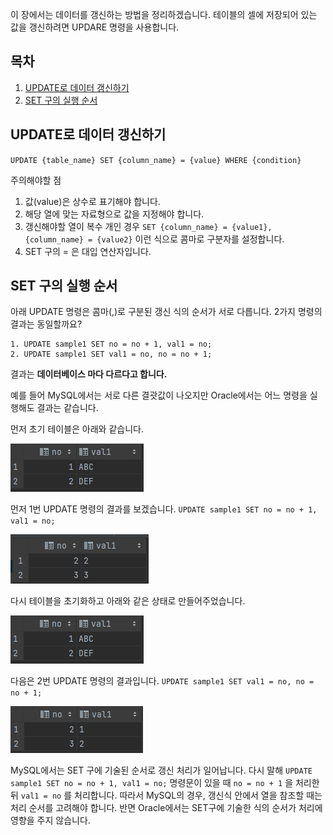 
이 장에서는 데이터를 갱신하는 방법을 정리하겠습니다. 테이블의 셀에 저장되어 있는 값을 갱신하려면 UPDARE 명령을 사용합니다.

## 목차
1. [UPDATE로 데이터 갱신하기](https://github.com/JxxHxxx/TIL/blob/master/SQL%20%EC%B2%AB%EA%B1%B8%EC%9D%8C/4%EC%9E%A5%20%EB%8D%B0%EC%9D%B4%ED%84%B0%20%EC%B6%94%EA%B0%80%2C%20%EC%82%AD%EC%A0%9C%2C%20%EA%B0%B1%EC%8B%A0/(2)%20%EB%8D%B0%EC%9D%B4%ED%84%B0%20%EA%B0%B1%EC%8B%A0%ED%95%98%EA%B8%B0%20-%20UPDATE.md#update%EB%A1%9C-%EB%8D%B0%EC%9D%B4%ED%84%B0-%EA%B0%B1%EC%8B%A0%ED%95%98%EA%B8%B0)
2. [SET 구의 실행 순서](https://github.com/JxxHxxx/TIL/blob/master/SQL%20%EC%B2%AB%EA%B1%B8%EC%9D%8C/4%EC%9E%A5%20%EB%8D%B0%EC%9D%B4%ED%84%B0%20%EC%B6%94%EA%B0%80%2C%20%EC%82%AD%EC%A0%9C%2C%20%EA%B0%B1%EC%8B%A0/(2)%20%EB%8D%B0%EC%9D%B4%ED%84%B0%20%EA%B0%B1%EC%8B%A0%ED%95%98%EA%B8%B0%20-%20UPDATE.md#set-%EA%B5%AC%EC%9D%98-%EC%8B%A4%ED%96%89-%EC%88%9C%EC%84%9C)

## UPDATE로 데이터 갱신하기

`UPDATE {table_name} SET {column_name} = {value} WHERE {condition}`

주의해야할 점

1. 값(value)은 상수로 표기해야 합니다.
2. 해당 열에 맞는 자료형으로 값을 지정해야 합니다.
3. 갱신해야할 열이 복수 개인 경우 `SET {column_name} = {value1}, {column_name} = {value2}` 이런 식으로 콤마로 구분자를 설정합니다.
4. SET 구의 = 은 대입 연산자입니다.


## SET 구의 실행 순서

아래  UPDATE 명령은 콤마(,)로 구분된 갱신 식의 순서가 서로 다릅니다.  2가지 명령의 결과는 동일할까요?

```
1. UPDATE sample1 SET no = no + 1, val1 = no;  
2. UPDATE sample1 SET val1 = no, no = no + 1;
```

결과는 **데이터베이스 마다 다르다고 합니다.**

예를 들어 MySQL에서는 서로 다른 결괏값이 나오지만 Oracle에서는 어느 명령을 실행해도 결과는 같습니다.

먼저 초기 테이블은 아래와 같습니다.

![[Pasted image 20230810133213.png]](https://github.com/JxxHxxx/TIL/blob/master/SQL%20%EC%B2%AB%EA%B1%B8%EC%9D%8C/4%EC%9E%A5%20%EB%8D%B0%EC%9D%B4%ED%84%B0%20%EC%B6%94%EA%B0%80%2C%20%EC%82%AD%EC%A0%9C%2C%20%EA%B0%B1%EC%8B%A0/Pasted%20image%2020230810133213.png)

먼저 1번 UPDATE 명령의 결과를 보겠습니다.
`UPDATE sample1 SET no = no + 1, val1 = no;`

![[Pasted image 20230810133244.png]](https://github.com/JxxHxxx/TIL/blob/master/SQL%20%EC%B2%AB%EA%B1%B8%EC%9D%8C/4%EC%9E%A5%20%EB%8D%B0%EC%9D%B4%ED%84%B0%20%EC%B6%94%EA%B0%80%2C%20%EC%82%AD%EC%A0%9C%2C%20%EA%B0%B1%EC%8B%A0/Pasted%20image%2020230810133244.png)

다시 테이블을 초기화하고 아래와 같은 상태로 만들어주었습니다.

![[Pasted image 20230810133213.png]](https://github.com/JxxHxxx/TIL/blob/master/SQL%20%EC%B2%AB%EA%B1%B8%EC%9D%8C/4%EC%9E%A5%20%EB%8D%B0%EC%9D%B4%ED%84%B0%20%EC%B6%94%EA%B0%80%2C%20%EC%82%AD%EC%A0%9C%2C%20%EA%B0%B1%EC%8B%A0/Pasted%20image%2020230810133213.png)

다음은 2번 UPDATE 명령의 결과입니다. 
`UPDATE sample1 SET val1 = no, no = no + 1;`

![[Pasted image 20230810134017.png]](https://github.com/JxxHxxx/TIL/blob/master/SQL%20%EC%B2%AB%EA%B1%B8%EC%9D%8C/4%EC%9E%A5%20%EB%8D%B0%EC%9D%B4%ED%84%B0%20%EC%B6%94%EA%B0%80%2C%20%EC%82%AD%EC%A0%9C%2C%20%EA%B0%B1%EC%8B%A0/Pasted%20image%2020230810134017.png)

MySQL에서는 SET 구에 기술된 순서로 갱신 처리가 일어납니다. 다시 말해
`UPDATE sample1 SET no = no + 1, val1 = no;`  명령문이 있을 때 `no = no + 1` 을 처리한 뒤 `val1 = no` 를 처리합니다. 따라서 MySQL의 경우, 갱신식 안에서 열을 참조할 때는 처리 순서를 고려해야 합니다. 반면 Oracle에서는 SET구에 기술한 식의 순서가 처리에 영향을 주지 않습니다.

